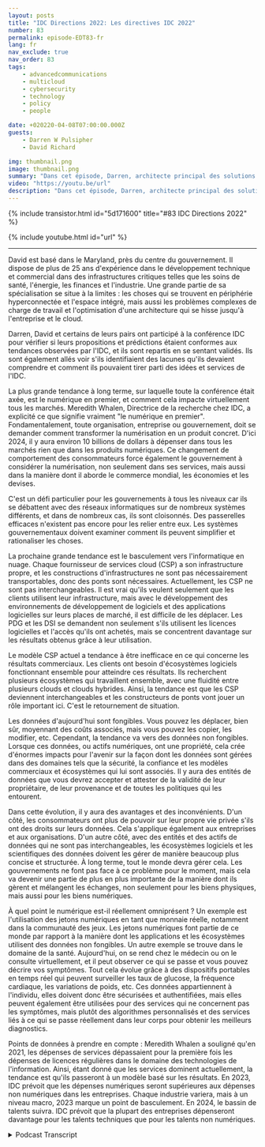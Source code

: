 ```yaml
---
layout: posts
title: "IDC Directions 2022: Les directives IDC 2022"
number: 83
permalink: episode-EDT83-fr
lang: fr
nav_exclude: true
nav_order: 83
tags:
    - advancedcommunications
    - multicloud
    - cybersecurity
    - technology
    - policy
    - people

date: +020220-04-08T07:00:00.000Z
guests:
    - Darren W Pulsipher
    - David Richard

img: thumbnail.png
image: thumbnail.png
summary: "Dans cet épisode, Darren, architecte principal des solutions du secteur public chez Intel, et David Richard, architecte principal des solutions du département de la défense chez Intel, reviennent sur les tendances et les idées qu'ils ont tirées de la conférence IDC Directions 2022."
video: "https://youtu.be/url"
description: "Dans cet épisode, Darren, architecte principal des solutions du secteur public chez Intel, et David Richard, architecte principal des solutions du département de la défense chez Intel, reviennent sur les tendances et les idées qu'ils ont tirées de la conférence IDC Directions 2022."
---
```


<div>
{% include transistor.html id="5d171600" title="#83 IDC Directions 2022" %}

{% include youtube.html id="url" %}
</div>

---

David est basé dans le Maryland, près du centre du gouvernement. Il dispose de plus de 25 ans d'expérience dans le développement technique et commercial dans des infrastructures critiques telles que les soins de santé, l'énergie, les finances et l'industrie. Une grande partie de sa spécialisation se situe à la limites : les choses qui se trouvent en périphérie hyperconnectée et l'espace intégré, mais aussi les problèmes complexes de charge de travail et l'optimisation d'une architecture qui se hisse jusqu'à l'entreprise et le cloud.

Darren, David et certains de leurs pairs ont participé à la conférence IDC pour vérifier si leurs propositions et prédictions étaient conformes aux tendances observées par l'IDC, et ils sont repartis en se sentant validés. Ils sont également allés voir s'ils identifiaient des lacunes qu'ils devaient comprendre et comment ils pouvaient tirer parti des idées et services de l'IDC.

La plus grande tendance à long terme, sur laquelle toute la conférence était axée, est le numérique en premier, et comment cela impacte virtuellement tous les marchés. Meredith Whalen, Directrice de la recherche chez IDC, a explicité ce que signifie vraiment "le numérique en premier". Fondamentalement, toute organisation, entreprise ou gouvernement, doit se demander comment transformer la numérisation en un produit concret. D'ici 2024, il y aura environ 10 billions de dollars à dépenser dans tous les marchés rien que dans les produits numériques. Ce changement de comportement des consommateurs force également le gouvernement à considérer la numérisation, non seulement dans ses services, mais aussi dans la manière dont il aborde le commerce mondial, les économies et les devises.

C'est un défi particulier pour les gouvernements à tous les niveaux car ils se débattent avec des réseaux informatiques sur de nombreux systèmes différents, et dans de nombreux cas, ils sont cloisonnés. Des passerelles efficaces n'existent pas encore pour les relier entre eux. Les systèmes gouvernementaux doivent examiner comment ils peuvent simplifier et rationaliser les choses.

La prochaine grande tendance est le basculement vers l'informatique en nuage. Chaque fournisseur de services cloud (CSP) a son infrastructure propre, et les constructions d'infrastructures ne sont pas nécessairement transportables, donc des ponts sont nécessaires. Actuellement, les CSP ne sont pas interchangeables. Il est vrai qu'ils veulent seulement que les clients utilisent leur infrastructure, mais avec le développement des environnements de développement de logiciels et des applications logicielles sur leurs places de marché, il est difficile de les déplacer. Les PDG et les DSI se demandent non seulement s'ils utilisent les licences logicielles et l'accès qu'ils ont achetés, mais se concentrent davantage sur les résultats obtenus grâce à leur utilisation.

Le modèle CSP actuel a tendance à être inefficace en ce qui concerne les résultats commerciaux. Les clients ont besoin d'écosystèmes logiciels fonctionnant ensemble pour atteindre ces résultats. Ils recherchent plusieurs écosystèmes qui travaillent ensemble, avec une fluidité entre plusieurs clouds et clouds hybrides. Ainsi, la tendance est que les CSP deviennent interchangeables et les constructeurs de ponts vont jouer un rôle important ici. C'est le retournement de situation.

Les données d'aujourd'hui sont fongibles. Vous pouvez les déplacer, bien sûr, moyennant des coûts associés, mais vous pouvez les copier, les modifier, etc. Cependant, la tendance va vers des données non fongibles. Lorsque ces données, ou actifs numériques, ont une propriété, cela crée d'énormes impacts pour l'avenir sur la façon dont les données sont gérées dans des domaines tels que la sécurité, la confiance et les modèles commerciaux et écosystèmes qui lui sont associés. Il y aura des entités de données que vous devrez accepter et attester de la validité de leur propriétaire, de leur provenance et de toutes les politiques qui les entourent.

Dans cette évolution, il y aura des avantages et des inconvénients. D'un côté, les consommateurs ont plus de pouvoir sur leur propre vie privée s'ils ont des droits sur leurs données. Cela s'applique également aux entreprises et aux organisations. D'un autre côté, avec des entités et des actifs de données qui ne sont pas interchangeables, les écosystèmes logiciels et les scientifiques des données doivent les gérer de manière beaucoup plus concise et structurée. À long terme, tout le monde devra gérer cela. Les gouvernements ne font pas face à ce problème pour le moment, mais cela va devenir une partie de plus en plus importante de la manière dont ils gèrent et mélangent les échanges, non seulement pour les biens physiques, mais aussi pour les biens numériques.

À quel point le numérique est-il réellement omniprésent ? Un exemple est l'utilisation des jetons numériques en tant que monnaie réelle, notamment dans la communauté des jeux. Les jetons numériques font partie de ce monde par rapport à la manière dont les applications et les écosystèmes utilisent des données non fongibles. Un autre exemple se trouve dans le domaine de la santé. Aujourd'hui, on se rend chez le médecin ou on le consulte virtuellement, et il peut observer ce qui se passe et vous pouvez décrire vos symptômes. Tout cela évolue grâce à des dispositifs portables en temps réel qui peuvent surveiller les taux de glucose, la fréquence cardiaque, les variations de poids, etc. Ces données appartiennent à l'individu, elles doivent donc être sécurisées et authentifiées, mais elles peuvent également être utilisées pour des services qui ne concernent pas les symptômes, mais plutôt des algorithmes personnalisés et des services liés à ce qui se passe réellement dans leur corps pour obtenir les meilleurs diagnostics.

Points de données à prendre en compte : Meredith Whalen a souligné qu'en 2021, les dépenses de services dépassaient pour la première fois les dépenses de licences régulières dans le domaine des technologies de l'information. Ainsi, étant donné que les services dominent actuellement, la tendance est qu'ils passeront à un modèle basé sur les résultats. En 2023, IDC prévoit que les dépenses numériques seront supérieures aux dépenses non numériques dans les entreprises. Chaque industrie variera, mais à un niveau macro, 2023 marque un point de basculement. En 2024, le bassin de talents suivra. IDC prévoit que la plupart des entreprises dépenseront davantage pour les talents techniques que pour les talents non numériques.



<details>
<summary> Podcast Transcript </summary>

<p></p>

</details>
